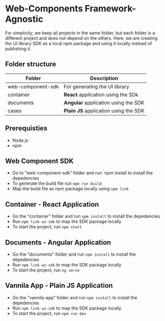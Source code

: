 # Web-Components Framework-Agnostic

For simplicity, we keep all projects in the same folder, but each folder is a different project and does not depend on the others. Here, we are creating the UI library SDK as a local npm package and using it locally instead of publishing it.

## Folder structure
  |      Folder       | Description                       |
  |-------------------|-----------------------------------|
  | web-component-sdk | For generating the UI library     |      
  | container         | **React** application using the SDk   |
  | documents         | **Angular** application using the SDK |
  | cases             | **Plain JS** application using the SDK      |

## Prerequisties
  - Node.js
  - npm

## Web Component SDK
  - Go to "web-component-sdk" folder and run `npm install to install the depedencies
  - To generate the build file run `npm run build`
  - Map the build file as npm package locally using `npm link`

## Container - React Application
  - Go the "container" folder and run `npm install` to install the depedencies
  - Run `npm link wz-sdk` to map the SDK package locally
  - To start the project, run `npm start`

## Documents - Angular Application
  - Go the "documents" folder and run `npm install` to install the depedencies
  - Run `npm link wz-sdk` to map the SDK package locally
  - To start the project, run `ng serve`

## Vannila App - Plain JS Application
  - Go the "vannila-app" folder and run `npm install` to install the depedencies
  - Run `npm link wz-sdk` to map the SDK package locally
  - To start the project, run `npm run dev`
